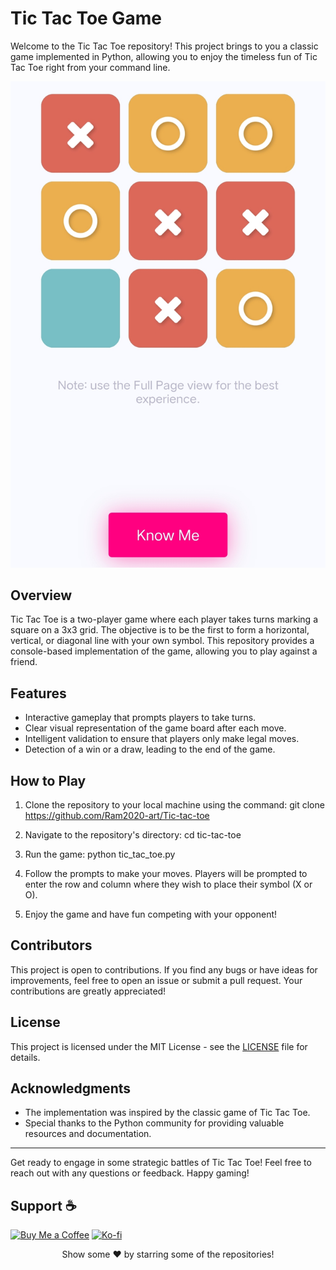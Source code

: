 # Tic Tac Toe Game

Welcome to the Tic Tac Toe repository! This project brings to you a classic game implemented in Python, allowing you to enjoy the timeless fun of Tic Tac Toe right from your command line.

![Tic Tac Toe](https://raw.githubusercontent.com/Ram2020-art/Tic-tac-toe/main/IMG_20230826_134956.jpg)

## Overview

Tic Tac Toe is a two-player game where each player takes turns marking a square on a 3x3 grid. The objective is to be the first to form a horizontal, vertical, or diagonal line with your own symbol. This repository provides a console-based implementation of the game, allowing you to play against a friend.

## Features

- Interactive gameplay that prompts players to take turns.
- Clear visual representation of the game board after each move.
- Intelligent validation to ensure that players only make legal moves.
- Detection of a win or a draw, leading to the end of the game.

## How to Play

1. Clone the repository to your local machine using the command:
 git clone https://github.com/Ram2020-art/Tic-tac-toe

2. Navigate to the repository's directory:
cd tic-tac-toe

3. Run the game:
python tic_tac_toe.py

4. Follow the prompts to make your moves. Players will be prompted to enter the row and column where they wish to place their symbol (X or O).

5. Enjoy the game and have fun competing with your opponent!

## Contributors

This project is open to contributions. If you find any bugs or have ideas for improvements, feel free to open an issue or submit a pull request. Your contributions are greatly appreciated!

## License

This project is licensed under the MIT License - see the [LICENSE](LICENSE) file for details.

## Acknowledgments

- The implementation was inspired by the classic game of Tic Tac Toe.
- Special thanks to the Python community for providing valuable resources and documentation.

---

Get ready to engage in some strategic battles of Tic Tac Toe! Feel free to reach out with any questions or feedback. Happy gaming!


## Support ☕
[![Buy Me a Coffee](https://img.shields.io/badge/-☕%20Buy%20Me%20a%20Coffee-orange)](https://www.buymeacoffee.com/ramijar2020)
[![Ko-fi](https://img.shields.io/badge/-☕%20Ko--fi-brightgreen)](https://ko-fi.com/rammijar)

<div align="center">
   Show some ❤️ by starring some of the repositories!
</div>
